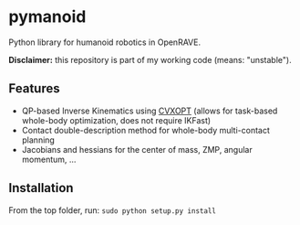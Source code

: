 # pymanoid

Python library for humanoid robotics in OpenRAVE.

**Disclaimer:** this repository is part of my working code (means: "unstable").

## Features

- QP-based Inverse Kinematics using [CVXOPT](http://cvxopt.org/index.html)
  (allows for task-based whole-body optimization, does not require IKFast)
- Contact double-description method for whole-body multi-contact planning
- Jacobians and hessians for the center of mass, ZMP, angular momentum, ...

## Installation

From the top folder, run: `sudo python setup.py install`
